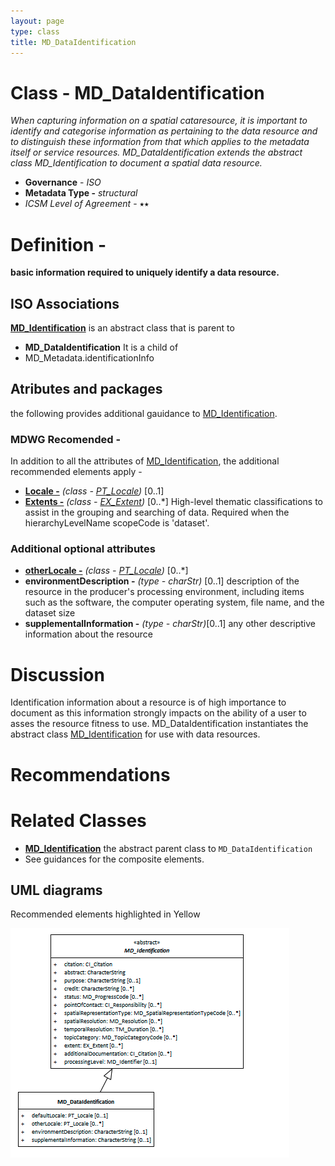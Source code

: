 ```yaml
---
layout: page
type: class
title: MD_DataIdentification
---
```


#  Class - MD_DataIdentification 
*When capturing information on a spatial cataresource, it is important to identify and categorise information as pertaining to the data resource and to distinguish these information from that which applies to the metadata itself or service resources. MD_DataIdentification extends the abstract class MD_Identification to document a spatial data resource.*

- **Governance** -  *ISO*
- **Metadata Type -** *structural*
- *ICSM Level of Agreement* - ⭑⭑

# Definition -

**basic information required to uniquely identify a data resource.**

## ISO Associations 
**[MD_Identification](http://wiki.esipfed.org/index.php/MD_Identification)** is an abstract class that is parent to 
- **MD_DataIdentification**
It is a child of 
- MD_Metadata.identificationInfo

## Atributes and packages
the following provides additional gauidance to [MD_Identification](./class-MD_Identification).

### MDWG Recomended - 
In addition to all the attributes of [MD_Identification](./class-MD_Identification), the additional recommended elements apply - 
- **[Locale -](./ResourceLocale)** *(class - [PT_Locale](./PT_Locale))* [0..1] 
- **[Extents -](./ResourceExtent)** *(class - [EX_Extent](http://wiki.esipfed.org/index.php/EX_Extent))* [0..\*]  High-level thematic classifications to assist in the grouping and searching of data. Required when the hierarchyLevelName scopeCode is 'dataset'.

### Additional optional attributes
- **[otherLocale -](./ResourceLocale)** *(class - [PT_Locale](./PT_Locale))* [0..\*] 
- **environmentDescription -** *(type - charStr)* [0..1] description of the resource in the producer's processing environment, including items such as the software, the computer operating system, file name, and the dataset size
- **supplementalInformation -** *(type - charStr)*[0..1] any other descriptive information about the resource

# Discussion
Identification information about a resource is of high importance to document as this information strongly impacts on the ability of a user to asses the resource fitness to use. MD_DataIdentification instantiates the abstract class [MD_Identification](./class-MD_Identification)  for use with data resources.

# Recommendations 
# Related Classes
- **[MD_Identification](./class-MD_Identification)** the abstract parent class to `MD_DataIdentification`
- See guidances for the composite elements.


## UML diagrams
Recommended elements highlighted in Yellow

![MD_DataIdentification](../images/class-MD_DataIdentification.png)

